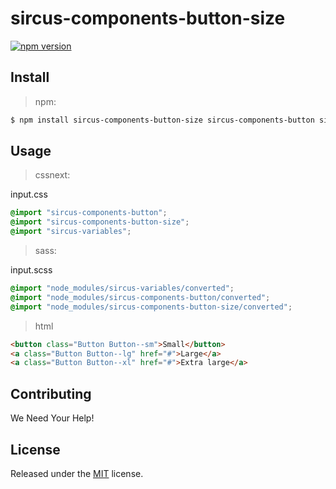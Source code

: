 # sircus-components-button-size

[![npm version](https://img.shields.io/npm/v/sircus-components-button-size.svg?style=flat)](https://www.npmjs.com/package/sircus-components-button-size)

## Install

> npm:

```bash
$ npm install sircus-components-button-size sircus-components-button sircus-variables
```

## Usage

> cssnext:

input.css
```css
@import "sircus-components-button";
@import "sircus-components-button-size";
@import "sircus-variables";
```

> sass:

input.scss
```scss
@import "node_modules/sircus-variables/converted";
@import "node_modules/sircus-components-button/converted";
@import "node_modules/sircus-components-button-size/converted";
```


> html

```html
<button class="Button Button--sm">Small</button>
<a class="Button Button--lg" href="#">Large</a>
<a class="Button Button--xl" href="#">Extra large</a>
```


## Contributing

We Need Your Help!


## License
Released under the [MIT](https://github.com/sircus/license/blob/master/LICENSE) license.
